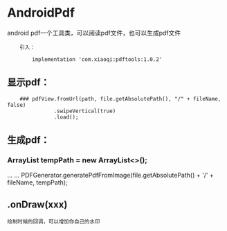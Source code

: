 # AndroidPdf
android pdf一个工具类，可以阅读pdf文件，也可以生成pdf文件
        
        
        引入：
        
            implementation 'com.xiaoqi:pdftools:1.0.2'
            
## 显示pdf：
		### pdfView.fromUrl(path, file.getAbsolutePath(), "/" + fileName, false)
				   .swipeVertical(true)
				   .load();
## 生成pdf：
### ArrayList<String> tempPath = new ArrayList<>();
...
...
PDFGenerator.generatePdfFromImage(file.getAbsolutePath() + '/' + fileName, tempPath);

## .onDraw(xxx)
    绘制时候的回调，可以增加你自己的水印
